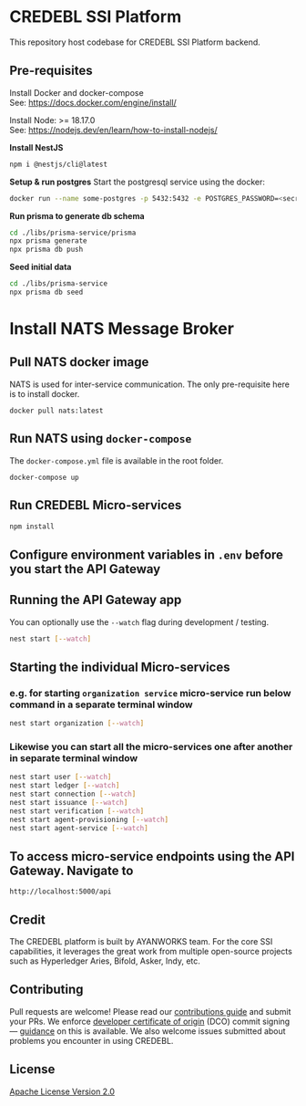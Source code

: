 # CREDEBL SSI Platform

This repository host codebase for CREDEBL SSI Platform backend.

## Pre-requisites

Install Docker and docker-compose
</br>See: https://docs.docker.com/engine/install/

Install Node: >= 18.17.0
</br>See: https://nodejs.dev/en/learn/how-to-install-nodejs/

**Install NestJS**
```bash
npm i @nestjs/cli@latest 
```

**Setup & run postgres**
Start the postgresql service using the docker:

```bash
docker run --name some-postgres -p 5432:5432 -e POSTGRES_PASSWORD=<secretpassword> -e POSTGRES_USER=credebl -d postgres
```

**Run prisma to generate db schema**

```bash
cd ./libs/prisma-service/prisma
npx prisma generate
npx prisma db push
```

**Seed initial data**

```bash
cd ./libs/prisma-service
npx prisma db seed
```

# Install NATS Message Broker
## Pull NATS docker image

NATS is used for inter-service communication. The only pre-requisite here is to install docker.

```
docker pull nats:latest
```

## Run NATS using `docker-compose`
The `docker-compose.yml` file is available in the root folder.

```
docker-compose up
```


## Run CREDEBL Micro-services

```bash
npm install
```

## Configure environment variables in `.env` before you start the API Gateway

## Running the API Gateway app
You can optionally use the `--watch` flag during development / testing.

```bash
nest start [--watch]
```

## Starting the individual Micro-services

### e.g. for starting `organization service` micro-service run below command in a separate terminal window

```bash
nest start organization [--watch]
```

### Likewise you can start all the micro-services one after another in separate terminal window

```bash
nest start user [--watch]
nest start ledger [--watch]
nest start connection [--watch]
nest start issuance [--watch]
nest start verification [--watch]
nest start agent-provisioning [--watch]
nest start agent-service [--watch]
```

## To access micro-service endpoints using the API Gateway. Navigate to

```
http://localhost:5000/api
```

## Credit

The CREDEBL platform is built by AYANWORKS team. 
For the core SSI capabilities, it leverages the great work from multiple open-source projects such as Hyperledger Aries, Bifold, Asker, Indy, etc.

## Contributing

Pull requests are welcome! Please read our [contributions guide](https://github.com/credebl/platform/blob/main/CONTRIBUTING.md) and submit your PRs. We enforce [developer certificate of origin](https://developercertificate.org/) (DCO) commit signing — [guidance](https://github.com/apps/dco) on this is available. We also welcome issues submitted about problems you encounter in using CREDEBL.

## License

[Apache License Version 2.0](https://github.com/credebl/platform/blob/main/LICENSE)